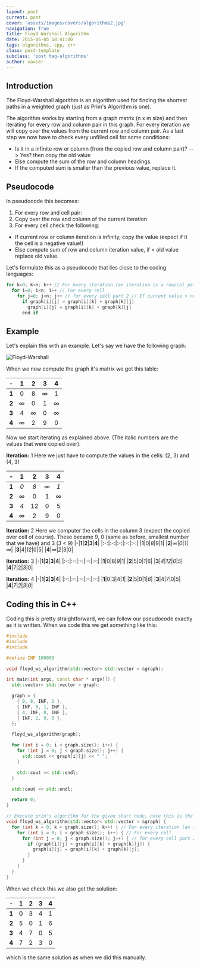 ```yaml
---
layout: post
current: post
cover: 'assets/images/covers/algorithms2.jpg'
navigation: True
title: Floyd Warshall Algorithm
date: 2015-06-05 18:41:00
tags: algorithms, cpp, c++
class: post-template
subclass: 'post tag-algorithms'
author: xavier
---
```


## Introduction

The Floyd-Warshall algorithm is an algorithm used for finding the shortest paths in a weighted graph (just as Prim's Algorithm is one).

The algorithm works by starting from a graph matrix (n x m size) and then iterating for every row and column pair in this graph. For every iteration we will copy over the values from the current row and column pair. As a last step we now have to check every unfilled cell for some conditions:

* Is it in a infinite row or column (from the copied row and column pair)? --> Yes? then copy the old value
* Else compute the sum of the row and column headings.
* If the computed sum is smaller than the previous value, replace it.

## Pseudocode

In pseudocode this becomes:

1. For every row and cell pair:
1. Copy over the row and column of the current iteration
2. For every cell check the following:
* If current row or column iteration is infinity, copy the value (expect if it the cell is a negative value!)
* Else compute sum of row and column iteration value, if < old value replace old value.

Let's formulate this as a pseudocode that lies close to the coding languages:

```c
for k=0; k<n; k++ // For every iteration (an iteration is a row/col pair)
  for i=0; i<n; i++ // For every cell
    for j=0; j<n; j++ // for every cell part 2 // If current value > new value, replace
      if graph[i][j] > graph[i][k] + graph[k][j]
        graph[i][j] = graph[i][k] + graph[k][j]
      end if
```

## Example

Let's explain this with an example. Let's say we have the following graph:

![Floyd-Warshall](https://lh3.googleusercontent.com/tcxXn0qBwFLyuD5xeHFtkVwlDvIOU-sWPfFNbypJpAcVs9M_RvaOgTvMe_GKkVGvUOdoCKUxwJzqm44=w1896-h865)

When we now compute the graph it's matrix we get this table:

|-|**1**|**2**|**3**|**4**|
|:-:|:-:|:-:|:-:|:-:|
|**1**|0|8|∞|1|
|**2**|∞|0|1|∞|
|**3**|4|∞|0|∞|
|**4**|∞|2|9|0|

Now we start iterating as explained above. (The italic numbers are the values that were copied over).

**Iteration:** 1
Here we just have to compute the values in the cells: (2, 3) and (4, 3)

|-|**1**|**2**|**3**|**4**|
|:-:|:-:|:-:|:-:|:-:|
|**1**|*0*|*8*|*∞*|*1*|
|**2**|*∞*|0|1|∞|
|**3**|*4*|12|0|5|
|**4**|*∞*|2|9|0|

**Iteration:** 2
Here we computer the cells in the column 3 (expect the copied over cell of course). These became 9, 0 (same as before, smallest number that we have) and 3 (3 < 9)
|-|**1**|**2**|**3**|**4**|
|:-:|:-:|:-:|:-:|:-:|
|**1**|0|*8*|9|1|
|**2**|*∞*|*0*|*1*|*∞*|
|**3**|4|*12*|0|5|
|**4**|∞|*2*|3|0|

**Iteration:** 3
|-|**1**|**2**|**3**|**4**|
|:-:|:-:|:-:|:-:|:-:|
|**1**|0|8|*9*|1|
|**2**|5|0|*1*|6|
|**3**|*4*|*12*|*0*|*5*|
|**4**|7|2|*3*|0|

**Iteration:** 4
|-|**1**|**2**|**3**|**4**|
|:-:|:-:|:-:|:-:|:-:|
|**1**|0|3|4|*1*|
|**2**|5|0|1|*6*|
|**3**|4|7|0|*5*|
|**4**|*7*|*2*|*3*|*0*|

## Coding this in C++

Coding this is pretty straightforward, we can follow our pseudocode exactly as it is written. When we code this we get something like this:

```cpp
#include
#include
#include

#define INF 100000

void floyd_ws_algorithm(std::vector< std::vector > &graph);

int main(int argc, const char * argv[]) {
  std::vector< std::vector > graph;

  graph = {
    { 0, 8, INF, 1 },
    { INF, 0, 1, INF },
    { 4, INF, 0, INF },
    { INF, 2, 9, 0 },
  };

  floyd_ws_algorithm(graph);

  for (int i = 0; i < graph.size(); i++) {
    for (int j = 0; j < graph.size(); j++) {
      std::cout << graph[i][j] << " ";
    }

    std::cout << std::endl;
  }

  std::cout << std::endl;

  return 0;
}

// Execute prim's algorithm for the given start node, note this is the index of the graph
void floyd_ws_algorithm(std::vector< std::vector > &graph) {
  for (int k = 0; k < graph.size(); k++) { // For every iteration (an iteration is a row/col pair)
    for (int i = 0; i < graph.size(); i++) { // For every cell
      for (int j = 0; j < graph.size(); j++) { // for every cell part 2 // If current value > new value, replace
        if (graph[i][j] > graph[i][k] + graph[k][j]) {
          graph[i][j] = graph[i][k] + graph[k][j];
        }
      }
    }
  }
}
```

When we check this we also get the solution:

|-|**1**|**2**|**3**|**4**|
|:-:|:-:|:-:|:-:|:-:|
|**1**|0|3|4|1|
|**2**|5|0|1|6|
|**3**|4|7|0|5|
|**4**|7|2|3|0|

which is the same solution as when we did this manually.
